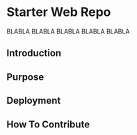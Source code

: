 # Starter Web Repo
BLABLA BLABLA BLABLA BLABLA BLABLA
## Introduction

## Purpose

## Deployment

## How To Contribute

